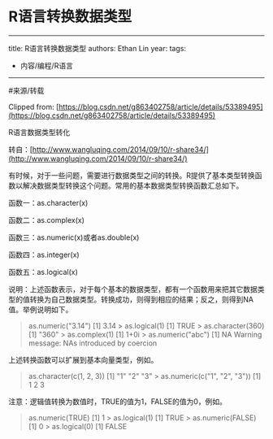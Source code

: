 # R语言转换数据类型


---
title: R语言转换数据类型
authors: Ethan Lin
year:
tags:
  - 内容/编程/R语言 
---


#来源/转载 
   

Clipped from: [https://blog.csdn.net/g863402758/article/details/53389495](https://blog.csdn.net/g863402758/article/details/53389495)

R语言数据类型转化

转自：[http://www.wangluqing.com/2014/09/10/r-share34/](http://www.wangluqing.com/2014/09/10/r-share34/)

有时候，对于一些问题，需要进行数据类型之间的转换。R提供了基本类型转换函数以解决数据类型转换这个问题。常用的基本数据类型转换函数汇总如下。

函数一：as.character(x)

函数二：as.complex(x)

函数三：as.numeric(x)或者as.double(x)

函数四：as.integer(x)

函数五：as.logical(x)

说明：上述函数表示，对于每个基本的数据类型，都有一个函数用来把其它数据类型的值转换为自己数据类型。转换成功，则得到相应的结果；反之，则得到NA值。举例说明如下。

> as.numeric("3.14") [1] 3.14 > as.logical(1) [1] TRUE > as.character(360) [1] "360" > as.complex(1) [1] 1+0i > as.numeric("abc") [1] NA Warning message: NAs introduced by coercion

上述转换函数可以扩展到基本向量类型，例如。

> as.character(c(1, 2, 3)) [1] "1" "2" "3" > as.numeric(c("1", "2", "3")) [1] 1 2 3

注意：逻辑值转换为数值时，TRUE的值为1，FALSE的值为0，例如。

> as.numeric(TRUE) [1] 1 > as.logical(1) [1] TRUE > as.numeric(FALSE) [1] 0 > as.logical(0) [1] FALSE